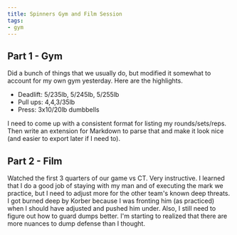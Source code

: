 ```yaml
---
title: Spinners Gym and Film Session
tags:
- gym
---
```


## Part 1 - Gym

Did a bunch of things that we usually do, but modified it somewhat to account for my own gym yesterday. Here are the highlights.

- Deadlift: 5/235lb, 5/245lb, 5/255lb
- Pull ups: 4,4,3/35lb
- Press: 3x10/20lb dumbbells

I need to come up with a consistent format for listing my rounds/sets/reps. Then write an extension for Markdown to parse that and make it look nice (and easier to export later if I need to).

## Part 2 - Film

Watched the first 3 quarters of our game vs CT. Very instructive. I learned that I do a good job of staying with my man and of executing the mark we practice, but I need to adjust more for the other team's known deep threats. I got burned deep by Korber because I was fronting him (as practiced) when I should have adjusted and pushed him under. Also, I still need to figure out how to guard dumps better. I'm starting to realized that there are more nuances to dump defense than I thought.
